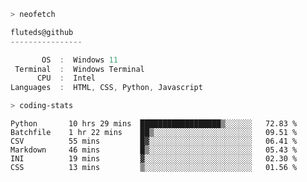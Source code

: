 ```zsh
> neofetch
```

<!--align="left" src="https://github.com/fluteds.png" alt="logo.png" width="200"/>-->

```csharp
fluteds@github
----------------

       OS  :  Windows 11
 Terminal  :  Windows Terminal
      CPU  :  Intel
Languages  :  HTML, CSS, Python, Javascript
```

```zsh
> coding-stats
```

<!--START_SECTION:waka-->

```text
Python       10 hrs 29 mins  ██████████████████▒░░░░░░   72.83 %
Batchfile    1 hr 22 mins    ██▒░░░░░░░░░░░░░░░░░░░░░░   09.51 %
CSV          55 mins         █▓░░░░░░░░░░░░░░░░░░░░░░░   06.41 %
Markdown     46 mins         █▒░░░░░░░░░░░░░░░░░░░░░░░   05.43 %
INI          19 mins         ▓░░░░░░░░░░░░░░░░░░░░░░░░   02.30 %
CSS          13 mins         ▒░░░░░░░░░░░░░░░░░░░░░░░░   01.56 %
```

<!--END_SECTION:waka-->
